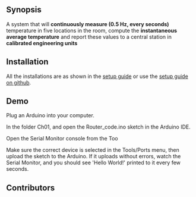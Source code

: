 ## Synopsis

A system that will **continuously measure (0.5 Hz, every seconds)** temperature in five locations in the room, compute the **instantaneous average temperature** and report these values to a central station in **calibrated engineering units**

## Installation

All the installations are as shown in the [setup guide](https://piazza-resources.s3.amazonaws.com/iqwd42aencm43a/isrn6dbyn8wh/Software_Installs.pdf?AWSAccessKeyId=AKIAIEDNRLJ4AZKBW6HA&Expires=1474313472&Signature=6J3Yzfwdw%2FHmT%2ByzIzeAZOX6x%2BQ%3D) or use the [setup guide on github](https://github.com/EC544-BU/EC544_demos/wiki/Guide:-Getting-Started).

## Demo

Plug an Arduino into your computer.

In the folder Ch01, and open the Router_code.ino sketch in the Arduino IDE.

Open the Serial Monitor console from the Too

Make sure the correct device is selected in the Tools/Ports menu, then upload the sketch to the Arduino. If it uploads without errors, watch the Serial Monitor, and you should see 'Hello World!' printed to it every few seconds.

## Contributors


